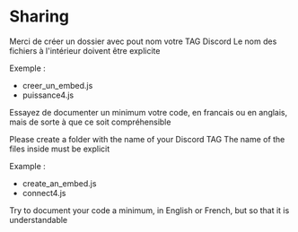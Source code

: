 # Sharing


Merci de créer un dossier avec pout nom votre TAG Discord
Le nom des fichiers à l'intérieur doivent être explicite

Exemple : 
  - creer_un_embed.js
  - puissance4.js

Essayez de documenter un minimum votre code, en francais ou en anglais, mais de sorte à que ce soit compréhensible




Please create a folder with the name of your Discord TAG
The name of the files inside must be explicit

Example : 
  - create_an_embed.js
  - connect4.js

Try to document your code a minimum, in English or French, but so that it is understandable
